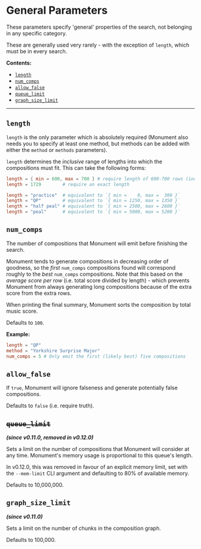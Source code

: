 # General Parameters

These parameters specify 'general' properties of the search, not belonging in any specific category.

These are generally used very rarely - with the exception of `length`, which must be in
every search.

**Contents:**
- [`length`](#length)
- [`num_comps`](#num_comps)
- [`allow_false`](#allow_false)
- [`queue_limit`](#queue_limit)
- [`graph_size_limit`](#graph_size_limit)

---



## `length`

`length` is the only parameter which is absolutely required (Monument also needs you to specify at
least one method, but methods can be added with either the `method` or `methods` parameters).

`length` determines the _inclusive_ range of lengths into which the compositions must fit.  This
can take the following forms:

```toml
length = { min = 600, max = 700 } # require length of 600-700 rows (inclusive)
length = 1729        # require an exact length

length = "practice"  # equivalent to `{ min =    0, max =  300 }`
length = "QP"        # equivalent to `{ min = 1250, max = 1350 }`
length = "half peal" # equivalent to `{ min = 2500, max = 2600 }`
length = "peal"      # equivalent to `{ min = 5000, max = 5200 }`
```



## `num_comps`

The number of compositions that Monument will emit before finishing the search.

Monument tends to generate compositions in decreasing order of goodness, so the _first_ `num_comps`
compositions found will correspond roughly to the _best_ `num_comps` compositions.  Note that this
based on the _average score per row_ (i.e. total score divided by length) - which prevents Monument
from always generating long compositions because of the extra score from the extra rows.

When printing the final summary, Monument sorts the composition by total music score.

Defaults to `100`.

**Example:**

```toml
length = "QP"
method = "Yorkshire Surprise Major"
num_comps = 5 # Only emit the first (likely best) five compositions
```



## `allow_false`

If `true`, Monument will ignore falseness and generate potentially false compositions.

Defaults to `false` (i.e. require truth).



## ~~`queue_limit`~~

**_(since v0.11.0, removed in v0.12.0)_**

Sets a limit on the number of compositions that Monument will consider at any time.  Monument's
memory usage is proportional to this queue's length.

In v0.12.0, this was removed in favour of an explicit memory limit, set with the `--mem-limit` CLI
argument and defaulting to 80% of available memory.

Defaults to 10,000,000.



## `graph_size_limit`

**_(since v0.11.0)_**

Sets a limit on the number of chunks in the composition graph.

Defaults to 100,000.
